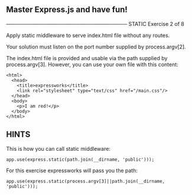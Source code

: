 ## Master Express.js and have fun!
─────────────────────────────────
 STATIC
 Exercise 2 of 8

Apply static middleware to serve index.html file without any routes.

Your solution must listen on the port number supplied by process.argv[2].

The index.html file is provided and usable via the path supplied by
process.argv[3]. However, you can use your own file with this content:

    <html>
      <head>
        <title>expressworks</title>
        <link rel="stylesheet" type="text/css" href="/main.css"/>
      </head>
      <body>
        <p>I am red!</p>
      </body>
    </html>

## HINTS

This is how you can call static middleware:

    app.use(express.static(path.join(__dirname, 'public')));

For this exercise expressworks will pass you the path:

    app.use(express.static(process.argv[3]||path.join(__dirname, 'public')));


